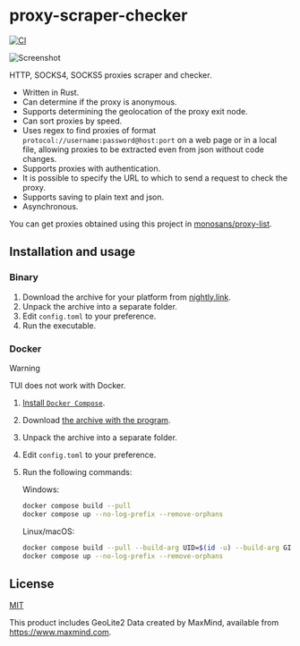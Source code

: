 # proxy-scraper-checker

[![CI](https://github.com/monosans/proxy-scraper-checker/actions/workflows/ci.yml/badge.svg)](https://github.com/monosans/proxy-scraper-checker/actions/workflows/ci.yml)

![Screenshot](https://github.com/user-attachments/assets/e895154c-b5d9-4efa-948c-289287cbc20a)

HTTP, SOCKS4, SOCKS5 proxies scraper and checker.

- Written in Rust.
- Can determine if the proxy is anonymous.
- Supports determining the geolocation of the proxy exit node.
- Can sort proxies by speed.
- Uses regex to find proxies of format `protocol://username:password@host:port` on a web page or in a local file, allowing proxies to be extracted even from json without code changes.
- Supports proxies with authentication.
- It is possible to specify the URL to which to send a request to check the proxy.
- Supports saving to plain text and json.
- Asynchronous.

You can get proxies obtained using this project in [monosans/proxy-list](https://github.com/monosans/proxy-list).

## Installation and usage

### Binary

1. Download the archive for your platform from [nightly.link](https://nightly.link/monosans/proxy-scraper-checker/workflows/ci/main?preview).
1. Unpack the archive into a separate folder.
1. Edit `config.toml` to your preference.
1. Run the executable.

### Docker

> [!WARNING]
> TUI does not work with Docker.

1. [Install `Docker Compose`](https://docs.docker.com/compose/install/).
1. Download [the archive with the program](https://github.com/monosans/proxy-scraper-checker/archive/refs/heads/main.zip).
1. Unpack the archive into a separate folder.
1. Edit `config.toml` to your preference.
1. Run the following commands:

   Windows:

   ```bash
   docker compose build --pull
   docker compose up --no-log-prefix --remove-orphans
   ```

   Linux/macOS:

   ```bash
   docker compose build --pull --build-arg UID=$(id -u) --build-arg GID=$(id -g)
   docker compose up --no-log-prefix --remove-orphans
   ```

## License

[MIT](LICENSE)

This product includes GeoLite2 Data created by MaxMind, available from <https://www.maxmind.com>.
